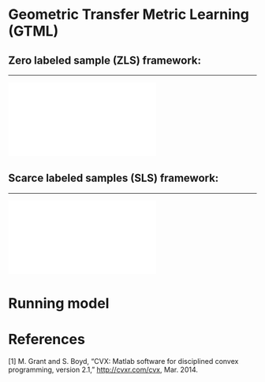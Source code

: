 Geometric Transfer Metric Learning (GTML)
=========================================

## Zero labeled sample (ZLS) framework:
---------------------------------------
![image](image/ZLS_framework.pdf)

## Scarce labeled samples (SLS) framework:
------------------------------------------
![image](image/SLS_framework.pdf)

Running model
=============

References
==========
[1] M. Grant and S. Boyd, “CVX: Matlab software for disciplined convex programming, version 2.1,” http://cvxr.com/cvx, Mar. 2014.
